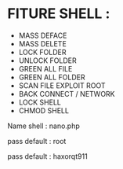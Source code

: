 
FITURE SHELL : 
====================================

- MASS DEFACE
- MASS DELETE
- LOCK FOLDER
- UNLOCK FOLDER
- GREEN ALL FILE
- GREEN ALL FOLDER
- SCAN FILE EXPLOIT ROOT
- BACK CONNECT / NETWORK
- LOCK SHELL
- CHMOD SHELL

Name shell : nano.php

pass default : root

pass default : haxorqt911
